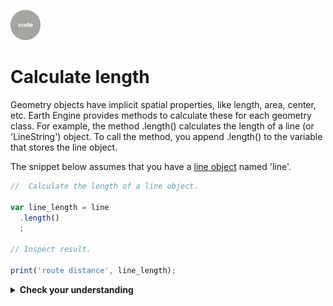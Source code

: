![code](../../images/code.png)    

# Calculate length   

Geometry objects have implicit spatial properties, like length, area, center, etc. Earth Engine provides methods to calculate these for each geometry class. For example, the method .length() calculates the length of a line (or 'LineString') object. To call the method, you append .length() to the variable that stores the line object.  

The snippet below assumes that you have a [line object](constructLineGeometry.md) named 'line'.  

```js
//  Calculate the length of a line object.

var line_length = line
  .length()                   
  ;

// Inspect result.  

print('route distance', line_length);

```   

<details>
<summary><b>Check your understanding</b></summary>
<br>
<li>What statement would you write to find the center of the line?<br>
<br>
<i>Hint: use the Docs tab to look for a method associated with ee.Geometry.LineString that sounds like it would calculate the center of the line.</i>
<br>
</details>
